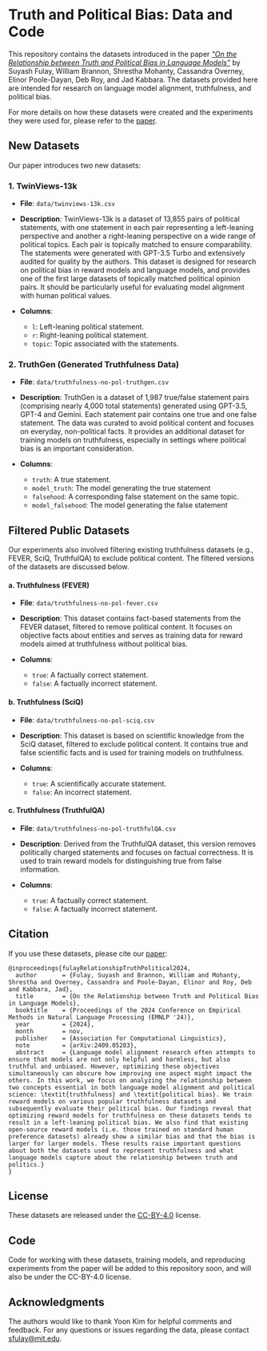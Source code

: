 # Truth and Political Bias: Data and Code

This repository contains the datasets introduced in the paper [_"On the Relationship between Truth and Political Bias in Language Models"_](https://arxiv.org/abs/2409.05283) by Suyash Fulay, William Brannon, Shrestha Mohanty, Cassandra Overney, Elinor Poole-Dayan, Deb Roy, and Jad Kabbara. The datasets provided here are intended for research on language model alignment, truthfulness, and political bias.

For more details on how these datasets were created and the experiments they were used for, please refer to the [paper](https://arxiv.org/abs/2409.05283).

## New Datasets

Our paper introduces two new datasets:

### 1. TwinViews-13k
- **File**: `data/twinviews-13k.csv`
- **Description**: 
  TwinViews-13k is a dataset of 13,855 pairs of political statements, with one statement in each pair representing a left-leaning perspective and another a right-leaning perspective on a wide range of political topics. Each pair is topically matched to ensure comparability. The statements were generated with GPT-3.5 Turbo and extensively audited for quality by the authors. This dataset is designed for research on political bias in reward models and language models, and provides one of the first large datasets of topically matched political opinion pairs. It should be particularly useful for evaluating model alignment with human political values.

- **Columns**:
  - `l`: Left-leaning political statement.
  - `r`: Right-leaning political statement.
  - `topic`: Topic associated with the statements.

### 2. TruthGen (Generated Truthfulness Data)
- **File**: `data/truthfulness-no-pol-truthgen.csv`
- **Description**: 
  TruthGen is a dataset of 1,987 true/false statement pairs (comprising nearly 4,000 total statements) generated using GPT-3.5, GPT-4 and Gemini. Each statement pair contains one true and one false statement. The data was curated to avoid political content and focuses on everyday, non-political facts. It provides an additional dataset for training models on truthfulness, especially in settings where political bias is an important consideration.

- **Columns**:
  - `truth`: A true statement.
  - `model_truth`: The model generating the true statement
  - `falsehood`: A corresponding false statement on the same topic.
  - `model_falsehood`: The model generating the false statement

## Filtered Public Datasets
Our experiments also involved filtering existing truthfulness datasets (e.g., FEVER, SciQ, TruthfulQA) to exclude political content. The filtered versions of the datasets are discussed below.

#### a. Truthfulness (FEVER)
- **File**: `data/truthfulness-no-pol-fever.csv`
- **Description**: 
  This dataset contains fact-based statements from the FEVER dataset, filtered to remove political content. It focuses on objective facts about entities and serves as training data for reward models aimed at truthfulness without political bias.

- **Columns**:
  - `true`: A factually correct statement.
  - `false`: A factually incorrect statement.

#### b. Truthfulness (SciQ)
- **File**: `data/truthfulness-no-pol-sciq.csv`
- **Description**: 
  This dataset is based on scientific knowledge from the SciQ dataset, filtered to exclude political content. It contains true and false scientific facts and is used for training models on truthfulness.

- **Columns**:
  - `true`: A scientifically accurate statement.
  - `false`: An incorrect statement.

#### c. Truthfulness (TruthfulQA)
- **File**: `data/truthfulness-no-pol-truthfulQA.csv`
- **Description**: 
  Derived from the TruthfulQA dataset, this version removes politically charged statements and focuses on factual correctness. It is used to train reward models for distinguishing true from false information.

- **Columns**:
  - `true`: A factually correct statement.
  - `false`: A factually incorrect statement.

## Citation

If you use these datasets, please cite our [paper](https://arxiv.org/abs/2409.05283):

<!-- add on publication in anthology:
  url = "https://aclanthology.org/_______",
  doi = "10.________",
  pages = "X--Y",
-->

```
@inproceedings{fulayRelationshipTruthPolitical2024,
  author       = {Fulay, Suyash and Brannon, William and Mohanty, Shrestha and Overney, Cassandra and Poole-Dayan, Elinor and Roy, Deb and Kabbara, Jad},
  title        = {On the Relationship between Truth and Political Bias in Language Models},
  booktitle    = {Proceedings of the 2024 Conference on Empirical Methods in Natural Language Processing (EMNLP '24)},
  year         = {2024},
  month        = nov,
  publisher    = {Association for Computational Linguistics},
  note         = {arXiv:2409.05283},
  abstract     = {Language model alignment research often attempts to ensure that models are not only helpful and harmless, but also truthful and unbiased. However, optimizing these objectives simultaneously can obscure how improving one aspect might impact the others. In this work, we focus on analyzing the relationship between two concepts essential in both language model alignment and political science: \textit{truthfulness} and \textit{political bias}. We train reward models on various popular truthfulness datasets and subsequently evaluate their political bias. Our findings reveal that optimizing reward models for truthfulness on these datasets tends to result in a left-leaning political bias. We also find that existing open-source reward models (i.e. those trained on standard human preference datasets) already show a similar bias and that the bias is larger for larger models. These results raise important questions about both the datasets used to represent truthfulness and what language models capture about the relationship between truth and politics.}
}
```

## License

These datasets are released under the [CC-BY-4.0](https://creativecommons.org/licenses/by/4.0/) license.

## Code

Code for working with these datasets, training models, and reproducing experiments from the paper will be added to this repository soon, and will also be under the CC-BY-4.0 license.

## Acknowledgments

The authors would like to thank Yoon Kim for helpful comments and feedback. For any questions or issues regarding the data, please contact [sfulay@mit.edu](mailto:sfulay@mit.edu).
